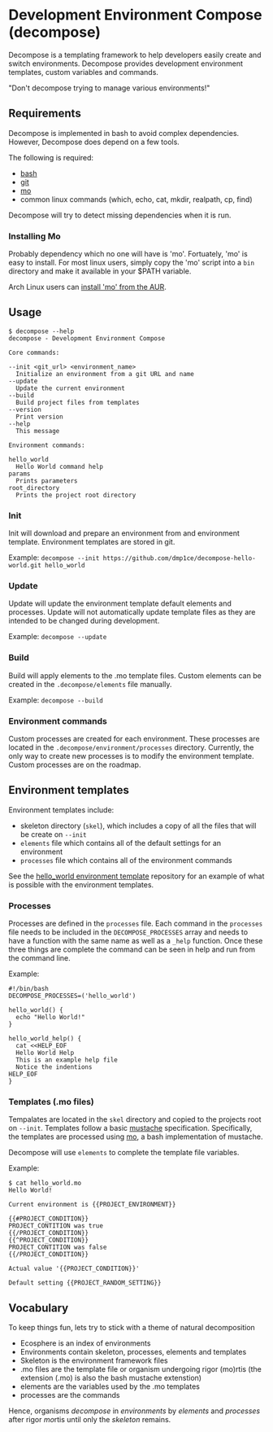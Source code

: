 # Development Environment Compose (decompose)

Decompose is a templating framework to help developers easily create and switch environments. Decompose provides development environment templates, custom variables and commands.

"Don't decompose trying to manage various environments!"

## Requirements

Decompose is implemented in bash to avoid complex dependencies. However, Decompose does depend on a few tools.

The following is required:
- [bash](https://en.wikipedia.org/wiki/Bash_%28Unix_shell%29)
- [git](www.git-scm.com)
- [mo](https://github.com/tests-always-included/mo)
- common linux commands (which, echo, cat, mkdir, realpath, cp, find)

Decompose will try to detect missing dependencies when it is run.

### Installing Mo

Probably dependency which no one will have is 'mo'. Fortuately, 'mo' is easy to install. For most linux users, simply copy the 'mo' script into a `bin` directory and make it available in your $PATH variable.

Arch Linux users can [install 'mo' from the AUR](https://aur.archlinux.org/packages/mo-git/).

## Usage

```
$ decompose --help
decompose - Development Environment Compose

Core commands:

--init <git_url> <environment_name>
  Initialize an environment from a git URL and name
--update
  Update the current environment
--build
  Build project files from templates
--version
  Print version
--help
  This message

Environment commands:

hello_world
  Hello World command help
params
  Prints parameters
root_directory
  Prints the project root directory
```

### Init

Init will download and prepare an environment from and environment template. Environment templates are stored in git.

Example:
`decompose --init https://github.com/dmp1ce/decompose-hello-world.git hello_world`

### Update

Update will update the environment template default elements and processes. Update will not automatically update template files as they are intended to be changed during development.

Example:
`decompose --update`

### Build

Build will apply elements to the .mo template files. Custom elements can be created in the `.decompose/elements` file manually.

Example:
`decompose --build`

### Environment commands

Custom processes are created for each environment. These processes are located in the `.decompose/environment/processes` directory. Currently, the only way to create new processes is to modify the environment template. Custom processes are on the roadmap.

## Environment templates

Environment templates include:

- skeleton directory (`skel`), which includes a copy of all the files that will be create on `--init`
- `elements` file which contains all of the default settings for an environment
- `processes` file which contains all of the environment commands

See the [hello_world environment template](https://github.com/dmp1ce/decompose-hello-world) repository for an example of what is possible with the environment templates.

### Processes

Processes are defined in the `processes` file. Each command in the `processes` file needs to be included in the `DECOMPOSE_PROCESSES` array and needs to have a function with the same name as well as a `_help` function. Once these three things are complete the command can be seen in help and run from the command line.

Example:
```
#!/bin/bash
DECOMPOSE_PROCESSES=('hello_world')

hello_world() {
  echo "Hello World!"
}

hello_world_help() {
  cat <<HELP_EOF
  Hello World Help
  This is an example help file
  Notice the indentions
HELP_EOF
}
```

### Templates (.mo files)

Tempalates are located in the `skel` directory and copied to the projects root on `--init`. Templates follow a basic [mustache](https://mustache.github.io/) specification. Specifically, the templates are processed using [mo](https://github.com/tests-always-included/mo), a bash implementation of mustache.

Decompose will use `elements` to complete the template file variables.

Example:
```
$ cat hello_world.mo
Hello World!

Current environment is {{PROJECT_ENVIRONMENT}}

{{#PROJECT_CONDITION}}
PROJECT_CONTITION was true
{{/PROJECT_CONDITION}}
{{^PROJECT_CONDITION}}
PROJECT_CONTITION was false
{{/PROJECT_CONDITION}}

Actual value '{{PROJECT_CONDITION}}'

Default setting {{PROJECT_RANDOM_SETTING}}
```

## Vocabulary

To keep things fun, lets try to stick with a theme of natural decomposition

- Ecosphere is an index of environments
- Environments contain skeleton, processes, elements and templates
- Skeleton is the environment framework files
- .mo files are the template file or organism undergoing rigor (mo)rtis (the extension (.mo) is also the bash mustache extenstion)
- elements are the variables used by the .mo templates
- processes are the commands

Hence, organisms *decompose* in *environments* by *elements* and *processes* after rigor *mo*rtis until only the *skeleton* remains.
